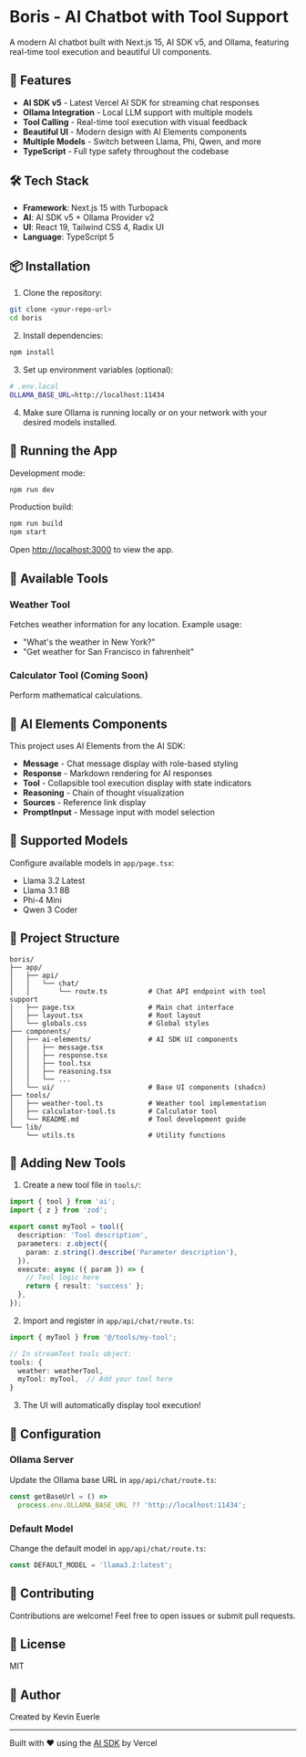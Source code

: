 # Boris - AI Chatbot with Tool Support

A modern AI chatbot built with Next.js 15, AI SDK v5, and Ollama, featuring real-time tool execution and beautiful UI components.

## 🚀 Features

- **AI SDK v5** - Latest Vercel AI SDK for streaming chat responses
- **Ollama Integration** - Local LLM support with multiple models
- **Tool Calling** - Real-time tool execution with visual feedback
- **Beautiful UI** - Modern design with AI Elements components
- **Multiple Models** - Switch between Llama, Phi, Qwen, and more
- **TypeScript** - Full type safety throughout the codebase

## 🛠️ Tech Stack

- **Framework**: Next.js 15 with Turbopack
- **AI**: AI SDK v5 + Ollama Provider v2
- **UI**: React 19, Tailwind CSS 4, Radix UI
- **Language**: TypeScript 5

## 📦 Installation

1. Clone the repository:
```bash
git clone <your-repo-url>
cd boris
```

2. Install dependencies:
```bash
npm install
```

3. Set up environment variables (optional):
```bash
# .env.local
OLLAMA_BASE_URL=http://localhost:11434
```

4. Make sure Ollama is running locally or on your network with your desired models installed.

## 🏃 Running the App

Development mode:
```bash
npm run dev
```

Production build:
```bash
npm run build
npm start
```

Open [http://localhost:3000](http://localhost:3000) to view the app.

## 🧰 Available Tools

### Weather Tool
Fetches weather information for any location. Example usage:
- "What's the weather in New York?"
- "Get weather for San Francisco in fahrenheit"

### Calculator Tool (Coming Soon)
Perform mathematical calculations.

## 🎨 AI Elements Components

This project uses AI Elements from the AI SDK:

- **Message** - Chat message display with role-based styling
- **Response** - Markdown rendering for AI responses
- **Tool** - Collapsible tool execution display with state indicators
- **Reasoning** - Chain of thought visualization
- **Sources** - Reference link display
- **PromptInput** - Message input with model selection

## 🤖 Supported Models

Configure available models in `app/page.tsx`:

- Llama 3.2 Latest
- Llama 3.1 8B
- Phi-4 Mini
- Qwen 3 Coder

## 📁 Project Structure

```
boris/
├── app/
│   ├── api/
│   │   └── chat/
│   │       └── route.ts          # Chat API endpoint with tool support
│   ├── page.tsx                  # Main chat interface
│   ├── layout.tsx                # Root layout
│   └── globals.css               # Global styles
├── components/
│   ├── ai-elements/              # AI SDK UI components
│   │   ├── message.tsx
│   │   ├── response.tsx
│   │   ├── tool.tsx
│   │   ├── reasoning.tsx
│   │   └── ...
│   └── ui/                       # Base UI components (shadcn)
├── tools/
│   ├── weather-tool.ts           # Weather tool implementation
│   ├── calculator-tool.ts        # Calculator tool
│   └── README.md                 # Tool development guide
└── lib/
    └── utils.ts                  # Utility functions
```

## 🔧 Adding New Tools

1. Create a new tool file in `tools/`:
```typescript
import { tool } from 'ai';
import { z } from 'zod';

export const myTool = tool({
  description: 'Tool description',
  parameters: z.object({
    param: z.string().describe('Parameter description'),
  }),
  execute: async ({ param }) => {
    // Tool logic here
    return { result: 'success' };
  },
});
```

2. Import and register in `app/api/chat/route.ts`:
```typescript
import { myTool } from '@/tools/my-tool';

// In streamText tools object:
tools: {
  weather: weatherTool,
  myTool: myTool,  // Add your tool here
}
```

3. The UI will automatically display tool execution!

## 🎯 Configuration

### Ollama Server
Update the Ollama base URL in `app/api/chat/route.ts`:
```typescript
const getBaseUrl = () =>
  process.env.OLLAMA_BASE_URL ?? 'http://localhost:11434';
```

### Default Model
Change the default model in `app/api/chat/route.ts`:
```typescript
const DEFAULT_MODEL = 'llama3.2:latest';
```

## 🤝 Contributing

Contributions are welcome! Feel free to open issues or submit pull requests.

## 📄 License

MIT

## 👤 Author

Created by Kevin Euerle

---

Built with ❤️ using the [AI SDK](https://ai-sdk.dev/) by Vercel
